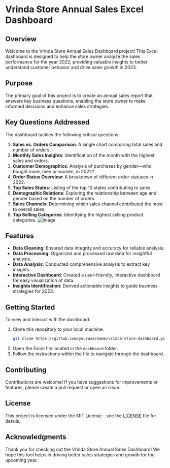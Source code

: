 # Vrinda Store Annual Sales Excel Dashboard

## Overview

Welcome to the Vrinda Store Annual Sales Dashboard project! This Excel dashboard is designed to help the store owner analyze the sales performance for the year 2022, providing valuable insights to better understand customer behavior and drive sales growth in 2023.

## Purpose

The primary goal of this project is to create an annual sales report that answers key business questions, enabling the store owner to make informed decisions and enhance sales strategies. 

## Key Questions Addressed

The dashboard tackles the following critical questions:

1. **Sales vs. Orders Comparison**: A single chart comparing total sales and number of orders.
2. **Monthly Sales Insights**: Identification of the month with the highest sales and orders.
3. **Customer Demographics**: Analysis of purchases by gender—who bought more, men or women, in 2022?
4. **Order Status Overview**: A breakdown of different order statuses in 2022.
5. **Top Sales States**: Listing of the top 10 states contributing to sales.
6. **Demographic Relations**: Exploring the relationship between age and gender based on the number of orders.
7. **Sales Channels**: Determining which sales channel contributed the most to overall sales.
8. **Top Selling Categories**: Identifying the highest selling product categories.
![image](https://github.com/user-attachments/assets/edaeca97-eb69-47c2-9aa0-5388d05aacc2)

## Features

- **Data Cleaning**: Ensured data integrity and accuracy for reliable analysis.
- **Data Processing**: Organized and processed raw data for insightful analysis.
- **Data Analysis**: Conducted comprehensive analysis to extract key insights.
- **Interactive Dashboard**: Created a user-friendly, interactive dashboard for easy visualization of data.
- **Insights Identification**: Derived actionable insights to guide business strategies for 2023.

## Getting Started

To view and interact with the dashboard:

1. Clone this repository to your local machine:
   ```bash
   git clone https://github.com/yourusername/vrinda-store-dashboard.git
   ```
2. Open the Excel file located in the `dashboard` folder.
3. Follow the instructions within the file to navigate through the dashboard.

## Contributing

Contributions are welcome! If you have suggestions for improvements or features, please create a pull request or open an issue.

## License

This project is licensed under the MIT License - see the [LICENSE](LICENSE) file for details.

## Acknowledgments

Thank you for checking out the Vrinda Store Annual Sales Dashboard! We hope this tool helps in driving better sales strategies and growth for the upcoming year.
